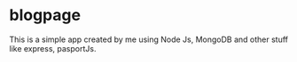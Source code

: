 # blogpage

This is a simple app created by me using Node Js, MongoDB and other stuff like express, pasportJs.
